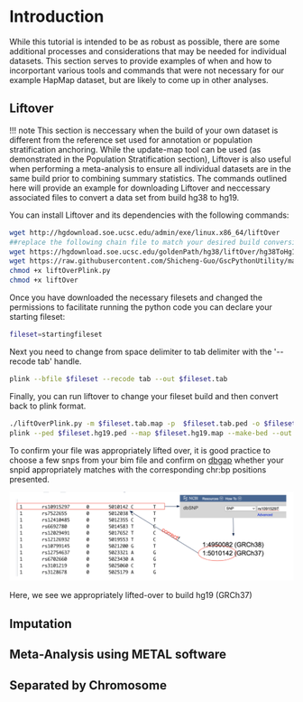 # Introduction

While this tutorial is intended to be as robust as possible, there are some additional processes and considerations that may be needed for individual datasets. This section serves to provide examples of when and how to incorportant various tools and commands that were not necessary for our example HapMap dataset, but are likely to come up in other analyses. 

## Liftover

!!! note
    This section is neccessary when the build of your own dataset is different from the reference set used for annotation or population stratification anchoring. While the update-map tool can be used (as demonstrated in the Population Stratification section),  Liftover is also useful when performing a meta-analysis to ensure all individual datasets are in the same build prior to combining summary statistics. The commands outlined here will provide an example for downloading Liftover and neccessary associated files to convert a data set from build hg38 to hg19. 

You can install Liftover and its dependencies with the following commands:

```bash
wget http://hgdownload.soe.ucsc.edu/admin/exe/linux.x86_64/liftOver
##replace the following chain file to match your desired build conversion
wget https://hgdownload.soe.ucsc.edu/goldenPath/hg38/liftOver/hg38ToHg19.over.chain.gz
wget https://raw.githubusercontent.com/Shicheng-Guo/GscPythonUtility/master/liftOverPlink.py
chmod +x liftOverPlink.py
chmod +x liftOver
```

Once you have downloaded the necessary filesets and changed the permissions to facilitate running the python code you can declare your starting fileset: 
```bash 
fileset=startingfileset
```

Next you need to change from space delimiter to tab delimiter with the '--recode tab' handle.  

```bash
plink --bfile $fileset --recode tab --out $fileset.tab
```

Finally, you can run liftover to change your fileset build and then convert back to plink format. 

```bash 
./liftOverPlink.py -m $fileset.tab.map -p  $fileset.tab.ped -o $fileset.hg19 -c hg38ToHg19.over.chain.gz -e ./liftOver
plink --ped $fileset.hg19.ped --map $fileset.hg19.map --make-bed --out $fileset.final.hg19
```

To confirm your file was appropriately lifted over, it is good practice to choose a few snps from your bim file and confirm on [dbgap](https://www.ncbi.nlm.nih.gov/gap/) whether your snpid appropriately matches with the corresponding chr:bp positions presented. 

![Buildcheck example](img/buildcheck.png)

Here, we see we appropriately lifted-over to build hg19 (GRCh37)


## Imputation

## Meta-Analysis using METAL software

## Separated by Chromosome
